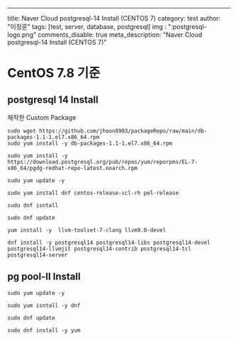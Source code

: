 ---
title: Naver Cloud postgresql-14 Install (CENTOS 7)
category: test
author: "이정훈"
tags: [test, server, database, postgresql]
img : ":postgresql-logo.png"
comments_disable: true
meta_description: "Naver Cloud postgresql-14 Install (CENTOS 7)"


# CentOS 7.8 기준

## postgresql 14 Install

제작한 Custom Package
```
sudo wget https://github.com/jhoon8903/packageRepo/raw/main/db-packages-1.1-1.el7.x86_64.rpm
sudo yum install -y db-packages-1.1-1.el7.x86_64.rpm
```

```
sudo yum install -y https://download.postgresql.org/pub/repos/yum/reporpms/EL-7-x86_64/pgdg-redhat-repo-latest.noarch.rpm
```
```
sudo yum update -y
```
```
sudo yum install dnf centos-release-scl-rh pel-release
```
```
sudo dnf isntall 
```
```
sudo dnf update
```
```
yum install -y  llvm-toolset-7-clang llvm9.0-devel
```
```
dnf install -y postgresql14 postgresql14-libs postgresql14-devel postgresql14-llvmjit postgresql14-contrib postgresql14-tcl postgresql14-server
```

## pg pool-II Install
```
sudo yum update -y
```
```
sudo yum isntall -y dnf
```
```
sudo dnf update
```
```
sudo dnf install -y yum 
```
